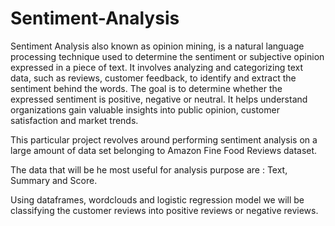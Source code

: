 # Sentiment-Analysis
Sentiment Analysis also known as opinion mining, is a natural language processing technique used to determine the sentiment or subjective opinion expressed in a piece of text. It involves analyzing and categorizing text data, such as reviews, customer feedback, to identify and extract the sentiment behind the words. The goal is to determine whether the expressed sentiment is positive, negative or neutral. It helps understand organizations gain valuable insights into public opinion, customer satisfaction and market trends.


This particular project revolves around performing sentiment analysis on a large amount of data set belonging to Amazon Fine Food Reviews dataset. 


The data that will be he most useful for analysis purpose are : Text, Summary and Score.


Using dataframes, wordclouds and logistic regression model we will be classifying the customer reviews into positive reviews or negative reviews.
